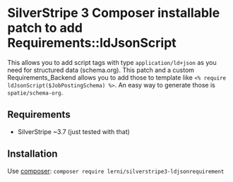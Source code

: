 # SilverStripe 3 Composer installable patch to add Requirements::ldJsonScript
This allows you to add script tags with type `application/ld+json` as you need for structured data (schema.org). This patch and a custom Requirements_Backend allows you to add those to template like `<% require ldJsonScript($JobPostingSchema) %>`. An easy way to generate those is `spatie/schema-org`.

## Requirements
* SilverStripe ~3.7 (just tested with that)

## Installation
Use [composer](https://getcomposer.org/):
`composer require lerni/silverstripe3-ldjsonrequirement`